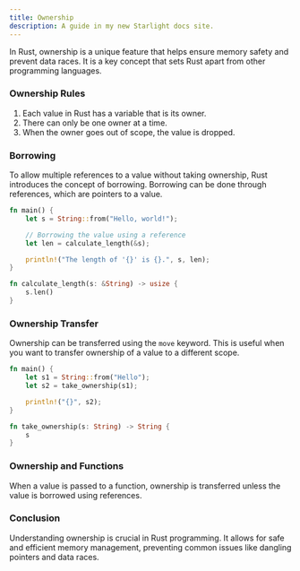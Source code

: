 ```yaml
---
title: Ownership
description: A guide in my new Starlight docs site.
---
```


In Rust, ownership is a unique feature that helps ensure memory safety and prevent data races. It is a key concept that sets Rust apart from other programming languages.

### Ownership Rules

1. Each value in Rust has a variable that is its owner.
2. There can only be one owner at a time.
3. When the owner goes out of scope, the value is dropped.

### Borrowing

To allow multiple references to a value without taking ownership, Rust introduces the concept of borrowing. Borrowing can be done through references, which are pointers to a value.

```rust
fn main() {
    let s = String::from("Hello, world!");

    // Borrowing the value using a reference
    let len = calculate_length(&s);

    println!("The length of '{}' is {}.", s, len);
}

fn calculate_length(s: &String) -> usize {
    s.len()
}
```

### Ownership Transfer

Ownership can be transferred using the `move` keyword. This is useful when you want to transfer ownership of a value to a different scope.

```rust
fn main() {
    let s1 = String::from("Hello");
    let s2 = take_ownership(s1);

    println!("{}", s2);
}

fn take_ownership(s: String) -> String {
    s
}
```

### Ownership and Functions

When a value is passed to a function, ownership is transferred unless the value is borrowed using references.

### Conclusion

Understanding ownership is crucial in Rust programming. It allows for safe and efficient memory management, preventing common issues like dangling pointers and data races.
